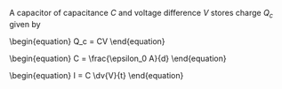 A capacitor of capacitance $C$ and voltage difference $V$ stores charge $Q_c$ given by

\begin{equation}
Q_c = CV
\end{equation}

\begin{equation}
C = \frac{\epsilon_0 A}{d}
\end{equation}

\begin{equation}
I = C \dv{V}{t}
\end{equation}
